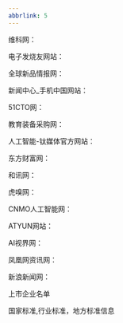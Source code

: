 ```yaml
---
abbrlink: 5
---
```



维科网：

电子发烧友网站：

全球新品情报网：

新闻中心_手机中国网站：

51CTO网：

教育装备采购网：

人工智能-钛媒体官方网站：

东方财富网：

和讯网：

虎嗅网：

CNMO人工智能网：

ATYUN网站：

AI视界网：

凤凰网资讯网：

新浪新闻网：





上市企业名单

国家标准,行业标准，地方标准信息